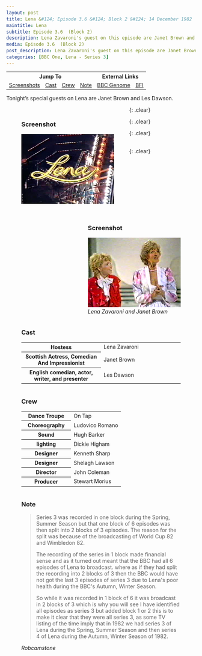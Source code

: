 ```yaml
---
layout: post
title: Lena &#124; Episode 3.6 &#124; Block 2 &#124; 14 December 1982
maintitle: Lena
subtitle: Episode 3.6  (Block 2)
description: Lena Zavaroni's guest on this episode are Janet Brown and Les Dawson.
media: Episode 3.6  (Block 2)
post_description: Lena Zavaroni's guest on this episode are Janet Brown and Les Dawson.
categories: [BBC One, Lena - Series 3]
---
```


<table style="text-align:center;">
<tr><th colspan="4">Jump To</th><th colspan="2">External Links</th></tr>
<tr><td><a href="#screenshots">Screenshots</a></td><td><a href="#cast">Cast</a></td><td><a href="#crew">Crew</a></td><td><a href="#note">Note</a></td><td><a href="https://genome.ch.bbc.co.uk/schedules/bbcone/london/1982-12-14#at-19.40">BBC Genome</a></td><td><a href="https://www2.bfi.org.uk/films-tv-people/4ce2b790cfbac">BFI</a></td></tr>
</table>

Tonight’s special guests on Lena are Janet Brown and Les Dawson.

<figure class="fig1" id="screenshots">
<figcaption>
<h3>Screenshot</h3>
</figcaption>
<img src="/assets/images/Lena/1982-Lena-01.png" class="full-width">
<figcaption>
</figcaption>
</figure>

<figure class="fig2">
<figcaption>
<h3>Screenshot</h3>
</figcaption>
<img src="/assets/images/Lena/1982-12-14-Lena.png" class="full-width">
<figcaption>
<cite>Lena Zavaroni and Janet Brown</cite>
</figcaption>
</figure>

{: .clear}

<figure class="fig3" id="cast">
<figcaption>
<h3>Cast</h3>
<table>
<tr><th style="width:50%;">Hostess</th><td style="width:50%;">Lena Zavaroni</td></tr>
<tr><th>Scottish Actress, Comedian And Impressionist</th><td>Janet Brown</td></tr>
<tr><th>English comedian, actor, writer, and presenter</th><td>Les Dawson</td></tr>
</table>
</figcaption>
</figure>

{: .clear}

<figure class="fig3" id="crew">
<figcaption>
<h3>Crew</h3>
<table>
<tr><th style="width:50%;">Dance Troupe</th><td style="width:50%;">On Tap</td></tr>
<tr><th>Choreography</th><td>Ludovico Romano</td></tr>
<tr><th>Sound</th><td>Hugh Barker</td></tr>
<tr><th>lighting</th><td>Dickie Higham</td></tr>
<tr><th>Designer</th><td>Kenneth Sharp</td></tr>
<tr><th>Designer</th><td>Shelagh Lawson</td></tr>
<tr><th>Director</th><td>John Coleman</td></tr>
<tr><th>Producer</th><td>Stewart Morius</td></tr>
</table>
</figcaption>
</figure>

{: .clear}

<figure class="fig3" id="note">
<figcaption>
<h3>Note</h3>
<blockquote>
<p>Series 3 was recorded in one block during the Spring, Summer Season but that one block of 6 episodes was then split into 2 blocks of 3 episodes. The reason for the split was because of the broadcasting of World Cup 82 and Wimbledon 82.</p>
<p>The recording of the series in 1 block made financial sense and as it turned out meant that the BBC had all 6 episodes of Lena to broadcast. where as if they had split the recording into 2 blocks of 3 then the BBC would have not got the last 3 episodes of series 3 due to Lena's poor health during the BBC's Autumn, Winter Season.</p>
<p>So while it was recorded in 1 block of 6 it was broadcast in 2 blocks of 3 which is why you will see I have identified all episodes as series 3 but added block 1 or 2 this is to make it clear that they were all series 3, as some TV listing of the time imply that in 1982 we had series 3 of Lena during the Spring, Summer Season and then series 4 of Lena during the Autumn, Winter Season of 1982.</p>
</blockquote>
<cite>Robcamstone</cite>
</figcaption>
</figure>

<br />{: .clear}

<style>
.fig1 {float:left; width:49%;}

.fig2 {float:right; width:49%;}
figcaption {float:left; width:100%;}

@media only screen and (max-width: 700px) {
.fig1, .fig2 {float:left; width:100%;}
figcaption {float:left; width:100%; margin-bottom: 10px;}
}
</style>

